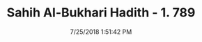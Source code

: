 ---
title        : "Sahih Al-Bukhari Hadith - 1. 789"
date         : 7/25/2018 1:51:42 PM
draft        : false
type         : "hadith"
layout       : "hadith"
BookCode     : "SHB"
VolumeNumber : "1"
HadithNumber : "789"
categories  :  ["Prayer Characteristics-Saying Takbir on rising"]
tags  :  ["Mutarrif"]
---